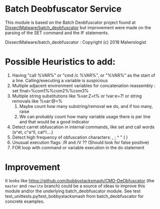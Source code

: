 # Batch Deobfuscator Service
This module is based on the Batch Deobfuscator project found at [DissectMalware/batch_deobfuscator](https://github.com/DissectMalware/batch_deobfuscator) but improvement were made on the parsing of the SET command and the IF statements.

DissectMalware/batch_deobfuscator : Copyright (c) 2018 Malwrologist

# Possible Heuristics to add:
1. Having "call %VAR%" or "cmd /c %VAR%", or "%VAR%" as the start of a line. Calling/executing a variable is suspicious
2. Multiple adjacent environment variables for concatenation reassembly : set final=%com1%%com2%%com3%
3. Multiple string substitutions like %var:Z=t% or !var:e=7! or string removals like %var:@=%
    1. Maybe count how many substring/removal we do, and if too many, raise
    2. We can probably count how many variable usage there is per line and that would be a good indicator
4. Detect carret obfuscation in internal commands, like set and call words (s^et, c^a^ll, cal^l....)
5. Detect high frequency of obfuscation characters: , ; ^ " ( )
6. Unusual execution flags: /R and /V ?? (Should look for false positive)
7. FOR loop with command or variable execution in the do statement

# Improvement
It looks like https://github.com/bobbystacksmash/CMD-DeObfuscator (the `master` and `rewrite` branch) could be a source of ideas to improve this module and/or the underlying batch_deobfuscator module. See test test_unittests.py/test_bobbystacksmash from batch_deobfuscator for concrete examples.
